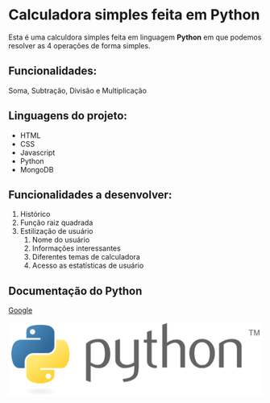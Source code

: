 # Calculadora simples feita em Python

Esta é uma calculdora simples feita em linguagem **Python** em que podemos resolver as 4 operações de forma simples.

## Funcionalidades:

Soma, Subtração, Divisão e Multiplicação

## Linguagens do projeto:

* HTML
* CSS
* Javascript
* Python
* MongoDB

## Funcionalidades a desenvolver:

1. Histórico
2. Função raiz quadrada
3. Estilização de usuário
    1. Nome do usuário
    2. Informações interessantes
    3. Diferentes temas de calculadora
    4. Acesso as estatísticas de usuário

## Documentação do Python

[Google](https://docs.python.org/pt-br/3/tutorial/)

![Logo do Python](img/Python_logo_and_wordmark.svg.png)